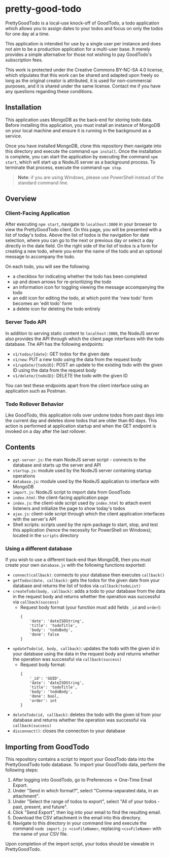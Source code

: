 # pretty-good-todo

PrettyGoodTodo is a local-use knock-off of GoodTodo, a todo application which allows you to assign dates to your todos and focus on only the todos for one day at a time.

This application is intended for use by a single user per instance and does not aim to be a production application for a multi-user base. It merely provides a simple alternative for those not wishing to pay GoodTodo's subscription fees.

This work is protected under the Creative Commons BY-NC-SA 4.0 license, which stipulates that this work can be shared and adapted upon freely so long as the original creator is attributed, it is used for non-commercial purposes, and it is shared under the same license. Contact me if you have any questions regarding these conditions.

## Installation

This application uses MongoDB as the back-end for storing todo data. Before installing this application, you must install an instance of MongoDB on your local machine and ensure it is running in the background as a service.

Once you have installed MongoDB, clone this repository then navigate into this directory and execute the command `npm install`. Once the installation is complete, you can start the application by executing the command `npm start`, which will start up a NodeJS server as a background process. To terminate that process, execute the command `npm stop`.

> **Note**: if you are using Windows, please use PowerShell instead of the standard command line.

## Overview

### Client-Facing Application

After executing `npm start`, navigate to `localhost:3000` in your browser to view the PrettyGoodTodo client. On this page, you will be presented with a list of today's todos. Above the list of todos is the navigation for date selection, where you can go to the next or previous day or select a day directly in the date field. On the right side of the list of todos is a form for creating a new todo, where you enter the name of the todo and an optional message to accompany the todo.

On each todo, you will see the following:

- a checkbox for indicating whether the todo has been completed
- up and down arrows for re-prioritizing the todo
- an information icon for toggling viewing the message accompanying the todo
- an edit icon for editing the todo, at which point the 'new todo' form becomes an 'edit todo' form
- a delete icon for deleting the todo entirely

### Server Todo API

In addition to serving static content to `localhost:3000`, the NodeJS server also provides the API through which the client page interfaces with the todo database. The API has the following endpoints:

- `v1/todos/{date}`: GET todos for the given date
- `v1/new`: PUT a new todo using the data from the request body
- `v1/update/{todoID}`: POST an update to the existing todo with the given ID using the data from the request body
- `v1/delete/{todoID}`: DELETE the todo with the given ID

You can test these endpoints apart from the client interface using an application such as Postman.

### Todo Rollover Behavior

Like GoodTodo, this application rolls over undone todos from past days into the current day and deletes done todos that are older than 60 days. This action is performed at application startup and when the GET endpoint is invoked on a day after the last rollover.

## Contents

- `pgt-server.js`: the main NodeJS server script - connects to the database and starts up the server and API
- `startup.js`: module used by the NodeJS server containing startup operations
- `database.js`: module used by the NodeJS application to interface with MongoDB
- `import.js`: NodeJS script to import data from GoodTodo
- `index.html`: the client-facing application page
- `index.js`: the client-side script used by `index.html` to attach event listeners and initialize the page to show today's todos
- `ajax.js`: client-side script through which the client application interfaces with the server's API
- Shell scripts: scripts used by the npm package to start, stop, and test this application (hence the necessity for PowerShell on Windows); located in the `scripts` directory

### Using a different database

If you wish to use a different back-end than MongoDB, then you must create your own `database.js` with the following functions exported:

- `connect(callback)`: connects to your database then executes `callback()`
- `getTodos(date, callback)`: gets the todos for the given date from your database and returns the list of todos via `callback(todoList)`
- `createTodo(body, callback)`: adds a todo to your database from the data in the request body and returns whether the operation was successful via `callback(success)`
	- Request body format (your function must add fields `_id` and `order`):
		```
		{
			'date': 'dateISOString',
			'title': 'todoTitle',
			'body': 'todoBody',
			'done': false
		}
		```
- `updateTodo(id, body, callback)`: updates the todo with the given id in your database using the data in the request body and returns whether the operation was successful via `callback(success)`
	- Request body format:
		```
		{
			'_id': 'GUID',
			'date': 'dateISOString',
			'title': 'todoTitle',
			'body': 'todoBody',
			'done': bool,
			'order': int
		}
		```
- `deleteTodo(id, callback)`: deletes the todo with the given id from your database and returns whether the operation was successful via `callback(success)`
- `disconnect()`: closes the connection to your database

## Importing from GoodTodo

This repository contains a script to import your GoodTodo data into the PrettyGoodTodo todo database. To import your GoodTodo data, perform the following steps:

1. After logging into GoodTodo, go to Preferences -> One-Time Email Export.
2. Under "Send in which format?", select "Comma-separated data, in an attachment".
3. Under "Select the range of todos to export", select "All of your todos - past, present, and future".
4. Click "Send Export", then log into your email to find the resulting email.
5. Download the CSV attachment in the email into this directory.
6. Navigate to this directory in your command line and execute the command `node import.js <csvFileName>`, replacing `<csvFileName>` with the name of your CSV file.

Upon completion of the import script, your todos should be viewable in PrettyGoodTodo.
